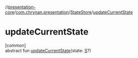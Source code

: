 //[presentation-core](../../../index.md)/[com.chrynan.presentation](../index.md)/[StateStore](index.md)/[updateCurrentState](update-current-state.md)

# updateCurrentState

[common]\
abstract fun [updateCurrentState](update-current-state.md)(state: [S](index.md)?)
